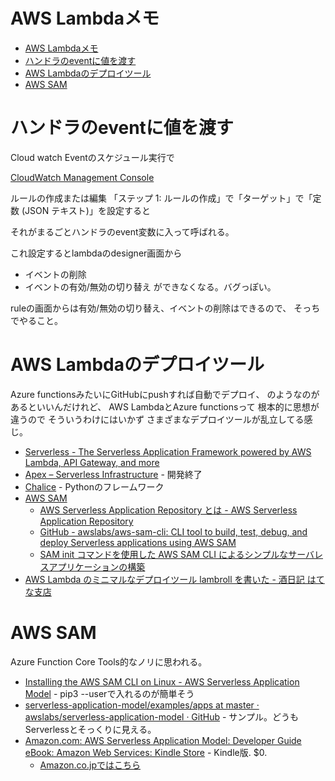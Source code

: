 # AWS Lambdaメモ

- [AWS Lambdaメモ](#aws-lambda%e3%83%a1%e3%83%a2)
- [ハンドラのeventに値を渡す](#%e3%83%8f%e3%83%b3%e3%83%89%e3%83%a9%e3%81%aeevent%e3%81%ab%e5%80%a4%e3%82%92%e6%b8%a1%e3%81%99)
- [AWS Lambdaのデプロイツール](#aws-lambda%e3%81%ae%e3%83%87%e3%83%97%e3%83%ad%e3%82%a4%e3%83%84%e3%83%bc%e3%83%ab)
- [AWS SAM](#aws-sam)


# ハンドラのeventに値を渡す

Cloud watch Eventのスケジュール実行で

[CloudWatch Management Console](https://ap-northeast-1.console.aws.amazon.com/cloudwatch/home?region=ap-northeast-1#rules:)

ルールの作成または編集
「ステップ 1: ルールの作成」で「ターゲット」で「定数 (JSON テキスト)」を設定すると

それがまるごとハンドラのevent変数に入って呼ばれる。

これ設定するとlambdaのdesigner画面から
- イベントの削除
- イベントの有効/無効の切り替え
ができなくなる。バグっぽい。

ruleの画面からは有効/無効の切り替え、イベントの削除はできるので、
そっちでやること。


# AWS Lambdaのデプロイツール

Azure functionsみたいにGitHubにpushすれば自動でデプロイ、
のようなのがあるといいんだけれど、
AWS LambdaとAzure functionsって
根本的に思想が違うので
そういうわけにはいかず
さまざまなデプロイツールが乱立してる感じ。

- [Serverless - The Serverless Application Framework powered by AWS Lambda, API Gateway, and more](https://serverless.com/)
- [Apex – Serverless Infrastructure](http://apex.run/) - 開発終了
- [Chalice](https://chalice.readthedocs.io/en/latest/) - Pythonのフレームワーク
- [AWS SAM](https://aws.amazon.com/jp/serverless/sam/)
  - [AWS Serverless Application Repository とは - AWS Serverless Application Repository](https://docs.aws.amazon.com/ja_jp/serverlessrepo/latest/devguide/what-is-serverlessrepo.html)
  - [GitHub - awslabs/aws-sam-cli: CLI tool to build, test, debug, and deploy Serverless applications using AWS SAM](https://github.com/awslabs/aws-sam-cli)
  - [SAM init コマンドを使用した AWS SAM CLI によるシンプルなサーバレスアプリケーションの構築](https://aws.amazon.com/jp/about-aws/whats-new/2018/04/aws-sam-cli-releases-new-init-command/)
- [AWS Lambda のミニマルなデプロイツール lambroll を書いた - 酒日記 はてな支店](https://sfujiwara.hatenablog.com/entry/lambroll)

# AWS SAM

Azure Function Core Tools的なノリに思われる。


 - [Installing the AWS SAM CLI on Linux - AWS Serverless Application Model](https://docs.aws.amazon.com/en_pv/serverless-application-model/latest/developerguide/serverless-sam-cli-install-linux.html) - pip3 --userで入れるのが簡単そう
- [serverless-application-model/examples/apps at master · awslabs/serverless-application-model · GitHub](https://github.com/awslabs/serverless-application-model/tree/master/examples/apps) - サンプル。どうもServerlessとそっくりに見える。
- [Amazon.com: AWS Serverless Application Model: Developer Guide eBook: Amazon Web Services: Kindle Store](https://www.amazon.com/dp/B07P7K9VZB) - Kindle版. $0.
  - [Amazon.co.jpではこちら](https://www.amazon.co.jp/AWS-Serverless-Application-Model-Developer-ebook/dp/B07P7K9VZB/)